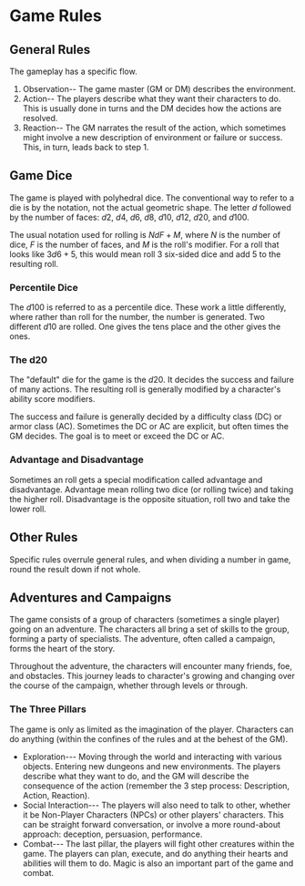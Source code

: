 # Game Rules
## General Rules
The gameplay has a specific flow.

1. Observation-- The game master (GM or DM) describes the environment.
2. Action-- The players describe what they want their characters to do. This is usually done in turns and the DM decides how the actions are resolved.
3. Reaction-- The GM narrates the result of the action, which sometimes might involve a new description of environment or failure or success. This, in turn, leads back to step 1.

## Game Dice
The game is played with polyhedral dice. The conventional way to refer to a die is by the notation, not the actual geometric shape. The letter $d$ followed by the number of faces: $d2$, $d4$, $d6$, $d8$, $d10$, $d12$, $d20$, and $d100$.

The usual notation used for rolling is $NdF+M$, where $N$ is the number of dice, $F$ is the number of faces, and $M$ is the roll's modifier. For a roll that looks like $3d6+5$, this would mean roll 3 six-sided dice and add 5 to the resulting roll.
### Percentile Dice
The $d100$ is referred to as a percentile dice. These work a little differently, where rather than roll for the number, the number is generated. Two different $d10$ are rolled. One gives the tens place and the other gives the ones.
### The d20
The "default" die for the game is the $d20$. It decides the success and failure of many actions. The resulting roll is generally modified by a character's ability score modifiers.

The success and failure is generally decided by a difficulty class (DC) or armor class (AC). Sometimes the DC or AC are explicit, but often times the GM decides. The goal is to meet or exceed the DC or AC.
### Advantage and Disadvantage
Sometimes an roll gets a special modification called advantage and disadvantage. Advantage mean rolling two dice (or rolling twice) and taking the higher roll. Disadvantage is the opposite situation, roll two and take the lower roll.
## Other Rules
Specific rules overrule general rules, and when dividing a number in game, round the result down if not whole.
## Adventures and Campaigns
The game consists of a group of characters (sometimes a single player) going on an adventure. The characters all bring a set of skills to the group, forming a party of specialists. The adventure, often called a campaign, forms the heart of the story.

Throughout the adventure, the characters will encounter many friends, foe, and obstacles. This journey leads to character's growing and changing over the course of the campaign, whether through levels or through.
### The Three Pillars
The game is only as limited as the imagination of the player. Characters can do anything (within the confines of the rules and at the behest of the GM).

* Exploration--- Moving through the world and interacting with various objects. Entering new dungeons and new environments. The players describe what they want to do, and the GM will describe the consequence of the action (remember the 3 step process: Description, Action, Reaction).
* Social Interaction--- The players will also need to talk to other, whether it be Non-Player Characters (NPCs) or other players' characters. This can be straight forward conversation, or involve a more round-about approach: deception, persuasion, performance.
* Combat--- The last pillar, the players will fight other creatures within the game. The players can plan, execute, and do anything their hearts and abilities will them to do. Magic is also an important part of the game and combat.